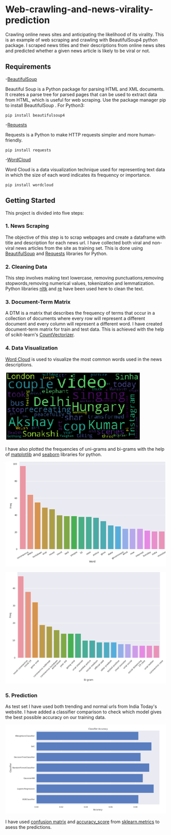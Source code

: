 # Web-crawling-and-news-virality-prediction
Crawling online news sites and anticipating the likelihood of its virality. This is an example of web scraping and crawling with BeautifulSoup4 python package. I scraped news titles and their descriptions from online news sites and predicted whether a given news article is likely to be viral or not.

## Requirements
-[BeautifulSoup](https://pypi.org/project/beautifulsoup4/) 

Beautiful Soup is a Python package for parsing HTML and XML documents. It creates a parse tree for parsed pages that can be used to extract data from HTML, which is useful for web scraping.
Use the package manager pip to install BeautifulSoup .
For Python3:
```
pip install beautifulsoup4
```

-[Requests](https://pypi.org/project/requests/)

Requests is a Python to make HTTP requests simpler and more human-friendly. 
```
pip install requests
```

-[WordCloud](https://pypi.org/project/wordcloud/)

Word Cloud is a data visualization technique used for representing text data in which the size of each word indicates its frequency or importance.
```
pip install wordcloud
```

## Getting Started
This project is divided into five steps:

### 1. News Scraping

The objective of this step is to scrap webpages and create a dataframe with title and description for each news url. I have collected both viral and non-viral news articles from the site as training set. This is done using [BeautifulSoup](https://pypi.org/project/beautifulsoup4/) and [Requests](https://pypi.org/project/requests/) libraries for Python.

### 2. Cleaning Data

This step involves making text lowercase, removing punctuations,removing stopwords,removing numerical values, tokenization and lemmatization. Python libraries [nltk](https://www.nltk.org/) and [re](https://docs.python.org/3/library/re.html) have been used here to clean the text.

### 3. Document-Term Matrix

A DTM is a matrix that describes the frequency of terms that occur in a collection of documents where every row will represent a different document and every column will represent a different word. I have created document-term matrix for train and test data. This is achieved with the help of scikit-learn's [CountVectorizer](https://scikit-learn.org/stable/modules/generated/sklearn.feature_extraction.text.CountVectorizer.html).

### 4. Data Visualization

[Word Cloud](https://pypi.org/project/wordcloud/) is used to visualize the most common words used in the news descriptions.

   ![](wordcloud.png)
        
I have also plotted the frequencies of uni-grams and bi-grams with the help of [matplotlib](https://matplotlib.org/) and [seaborn](https://seaborn.pydata.org/) libraries for python.

![](unigram.png)

![](bigram.png)

### 5. Prediction

As test set I have used both trending and normal urls from India Today's website. I have added a classifier comparison to check which model gives the best possible accuracy on our training data.

![](comparison.png)

I have used [confusion matrix](https://scikit-learn.org/stable/modules/generated/sklearn.metrics.confusion_matrix.html#sklearn.metrics.confusion_matrix) and [accuracy_score](https://scikit-learn.org/stable/modules/generated/sklearn.metrics.accuracy_score.html) from [sklearn.metrics](https://scikit-learn.org/stable/modules/classes.html#module-sklearn.metrics) to asess the predictions.







